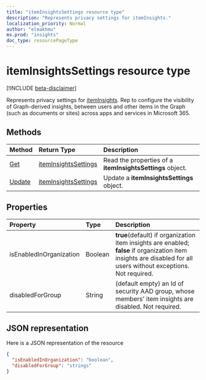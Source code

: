 ```yaml
---
title: "itemInsightsSettings resource type"
description: "Represents privacy settings for itemInsights."
localization_priority: Normal
author: "elmakhmu"
ms.prod: "insights"
doc_type: resourcePageType
---
```


# itemInsightsSettings resource type

[!INCLUDE [beta-disclaimer](../../includes/beta-disclaimer.md)]

Represents privacy settings for [itemInsights](iteminsights.md).
Rep to configure the visibility of Graph-derived insights, between users and other items in the Graph (such as documents or sites) across apps and services in Microsoft 365.

## Methods

| Method       | Return Type | Description |
|:-------------------------------------------------------------|:----------------------------------------------|:-----------------------------------------------------------------|
| [Get](../api/organizationsettings-get-iteminsights.md)| [itemInsightsSettings](iteminsightssettings.md) | Read the properties of a **itemInsightsSettings** object. |
| [Update](../api/organizationsettings-update-iteminsights.md)| [itemInsightsSettings](iteminsightssettings.md) | Update a **itemInsightsSettings** object.|


## Properties
| Property   | Type|Description|
|:---------------|:--------|:----------|
|isEnabledInOrganization|Boolean| **true**(default) if organization item insights are enabled; **false** if organization item insights are disabled for all users without exceptions. Not required.|
|disabledForGroup|String|(default empty) an Id of security AAD group, whose members' item insights are disabled. Not required.|

## JSON representation

Here is a JSON representation of the resource
<!-- { "blockType": "ignored" } -->

```json
{
  "isEnabledInOrganization": "boolean",
  "disabledForGroup": "strings"
}
```
